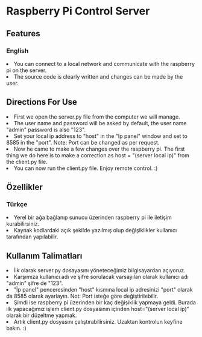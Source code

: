 <h1>
  Raspberry Pi Control Server
  </h1>

<h2>
  Features
  </h2>  
<h3>English</h3> 
<p>
  <li>You can connect to a local network and communicate with the raspberry pi on the server.
  </li>
  <li>The source code is clearly written and changes can be made by the user.
  </li>
  </p>
<h2>
Directions For Use
</h2>
<p>
  <li>First we open the server.py file from the computer we will manage.</li>
  <li>The user name and password will be asked by default, the user name "admin" password is also "123".</li>
  <li>
Set your local ip address to "host" in the "Ip panel" window and set to 8585 in the "port". Note: Port can be changed as per request.</li>
  <li>
Now he came to make a few changes over the raspberry pi. The first thing we do here is to make a correction as host = "(server local ip)" from the client.py file.</li>
  <li>You can now run the client.py file. Enjoy remote control. :)</li>
</p>
<h2>
  Özellikler
  </h2>  
<h3>Türkçe</h3>  
<p>
  <li>Yerel bir ağa bağlanıp sunucu üzerinden raspberry pi ile iletişim kurabilirsiniz.
  </li>
  <li>Kaynak kodlardaki açık şekilde yazılmış olup değişiklikler kullanıcı tarafından yapılabilir.
  </li>
  </p>
<h2>
Kullanım Talimatları
</h2>
<p>
  <li>İlk olarak server.py dosayasını yöneteceğimiz bilgisayardan açıyoruz.</li>
  <li>Karşımıza kullanıcı adı ve şifre sorulacak varsayılan olarak kullanıcı adı "admin" şifre de "123". </li>
  <li>
"İp panel" penceresinden "host" kısmına local ip adresinizi "port" olarak da 8585 olarak ayarlayın. Not: Port isteğe göre değiştirilebilir.</li>
  <li>
Şimdi ise raspberry pi üzerinden bir kaç değişiklik yapmaya geldi. Burada ilk yapacağımız işlem client.py dosyasının içinden host="(server local ip)" olarak bir düzeltme yapmak.</li>
  <li>Artık client.py dosyasını çalıştırabilirsiniz. Uzaktan kontrolun keyfine bakın. :)</li>
</p>


